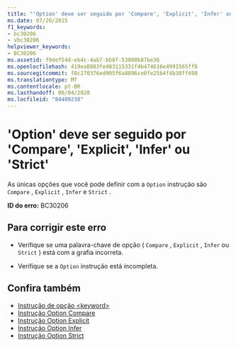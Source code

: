 ```yaml
---
title: "'Option' deve ser seguido por 'Compare', 'Explicit', 'Infer' ou 'Strict'"
ms.date: 07/20/2015
f1_keywords:
- bc30206
- vbc30206
helpviewer_keywords:
- BC30206
ms.assetid: f9def54d-eb4c-4ab7-bb8f-53800b87be36
ms.openlocfilehash: 419ea0883fe483115331f4b474616e4991565ff6
ms.sourcegitcommit: f8c270376ed905f6a8896ce0fe25b4f4b38ff498
ms.translationtype: MT
ms.contentlocale: pt-BR
ms.lasthandoff: 06/04/2020
ms.locfileid: "84409238"
---
```

# <a name="option-must-be-followed-by-compare-explicit-infer-or-strict"></a>'Option' deve ser seguido por 'Compare', 'Explicit', 'Infer' ou 'Strict'
As únicas opções que você pode definir com a `Option` instrução são `Compare` , `Explicit` , `Infer` e `Strict` .  
  
 **ID do erro:** BC30206  
  
## <a name="to-correct-this-error"></a>Para corrigir este erro  
  
- Verifique se uma palavra-chave de opção ( `Compare` , `Explicit` , `Infer` ou `Strict` ) está com a grafia incorreta.  
  
- Verifique se a `Option` instrução está incompleta.  
  
## <a name="see-also"></a>Confira também

- [Instrução de opção \<keyword>](../language-reference/statements/option-keyword-statement.md)
- [Instrução Option Compare](../language-reference/statements/option-compare-statement.md)
- [Instrução Option Explicit](../language-reference/statements/option-explicit-statement.md)
- [Instrução Option Infer](../language-reference/statements/option-infer-statement.md)
- [Instrução Option Strict](../language-reference/statements/option-strict-statement.md)
